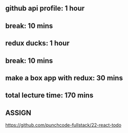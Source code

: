 
## github api profile: 1 hour

## break: 10 mins

## redux ducks: 1 hour

## break: 10 mins

## make a box app with redux: 30 mins

## total lecture time: 170 mins

## ASSIGN
https://github.com/punchcode-fullstack/22-react-todo